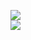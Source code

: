 [![](https://img.shields.io/badge/Made%20With-Github%20Spray-lightgrey.svg?style=for-the-badge&logo=github)](https://github.com/Annihil/github-spray#20574)  
[![](https://i.imgur.com/2DrTn0Z.gif)](https://github.com/Annihil/github-spray)